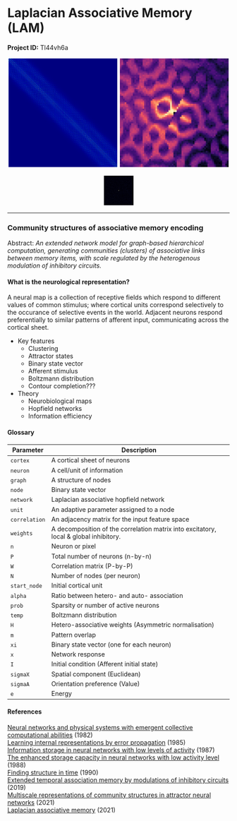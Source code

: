 # Laplacian Associative Memory (LAM)

**Project ID:**  Tl44vh6a

<p align="center">
  <img src="https://github.com/epochlab/LAM/blob/main/sample.png">
</p>

<p align="center">
  <img src="https://raw.githubusercontent.com/epochlab/epochlab.github.io/main/images/patternSim_x_1e-3.gif">
</p>

--------------------------------------------------------------------

### Community structures of associative memory encoding
Abstract: *An extended network model for graph-based hierarchical computation, generating communities (clusters) of associative links between memory items, with scale regulated by the heterogenous modulation of inhibitory circuits.*

#### What is the neurological representation?
A neural map is a collection of receptive fields which respond to different values of common stimulus; where cortical units correspond selectively to the occurance of selective events in the world. Adjacent neurons respond preferentially to similar patterns of afferent input, communicating across the cortical sheet.

- Key features
    - Clustering
    - Attractor states
    - Binary state vector
    - Afferent stimulus
    - Boltzmann distribution
    - Contour completion???
- Theory
    - Neurobiological maps
    - Hopfield networks
    - Information efficiency

#### Glossary
Parameter | Description
--- | ---
`cortex` | A cortical sheet of neurons
`neuron` | A cell/unit of information
`graph` | A structure of nodes
`node` | Binary state vector
`network` | Laplacian associative hopfield network
`unit` | An adaptive parameter assigned to a node
`correlation` | An adjacency matrix for the input feature space
`weights` | A decomposition of the correlation matrix into excitatory, local & global inhibitory.
`n` | Neuron or pixel
`P` | Total number of neurons (n-by-n)
`W` | Correlation matrix (P-by-P)
`N` | Number of nodes (per neuron)
`start_node` | Initial cortical unit
`alpha` | Ratio between hetero- and auto- association
`prob` | Sparsity or number of active neurons
`temp` | Boltzmann distribution
`H` | Hetero-associative weights (Asymmetric normalisation)
`m` | Pattern overlap
`xi` | Binary state vector (one for each neuron)
`x` | Network response
`I` | Initial condition (Afferent initial state)
`sigmaX` | Spatial component (Euclidean)
`sigmaA` | Orientation preference (Value)
`e` | Energy

#### References
[Neural networks and physical systems with emergent collective computational abilities](https://www.researchgate.net/publication/16246447_Neural_Networks_and_Physical_Systems_with_Emergent_Collective_Computational_Abilities) (1982)<br>
[Learning internal representations by error propagation](https://apps.dtic.mil/dtic/tr/fulltext/u2/a164453.pdf) (1985)<br>
[Information storage in neural networks with low levels of activity](https://sci-hub.ru/10.1103/PhysRevA.35.2293) (1987)<br>
[The enhanced storage capacity in neural networks with low activity level](https://sci-hub.ru/10.1209/0295-5075/6/2/002) (1988)<br>
[Finding structure in time](http://psych.colorado.edu/~kimlab/Elman1990.pdf) (1990)<br>
[Extended temporal association memory by modulations of inhibitory circuits](https://journals.aps.org/prl/pdf/10.1103/PhysRevLett.123.078101) (2019)<br>
[Multiscale representations of community structures in attractor neural networks](https://www.ncbi.nlm.nih.gov/pmc/articles/PMC8412329/pdf/pcbi.1009296.pdf) (2021)<br>
[Laplacian associative memory](https://github.com/TatsuyaHaga/laplacian_associative_memory_codes/tree/v1.0.1) (2021)

